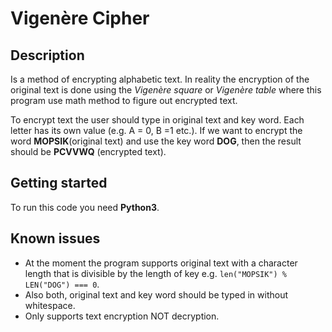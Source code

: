# Vigenère Cipher

## Description

Is a method of encrypting alphabetic text. In reality the encryption of the original text is done using the _Vigenère square_ or _Vigenère table_ where this program use math method to figure out encrypted text.

To encrypt text the user should type in original text and key word. Each letter has its own value (e.g. A = 0, B =1 etc.). If we want to encrypt the word **MOPSIK**(original text) and use the key word **DOG**, then the result should be **PCVVWQ** (encrypted text).

## Getting started

To run this code you need **Python3**.

## Known issues

- At the moment the program supports original text with a character length that is divisible by the length of key e.g. `len("MOPSIK") % LEN("DOG") === 0`.
- Also both, original text and key word should be typed in without whitespace.
- Only supports text encryption NOT decryption.
